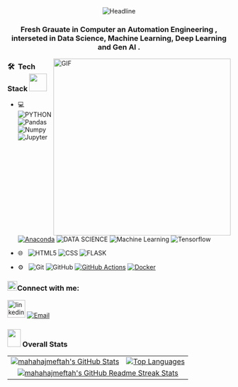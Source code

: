<div align=center>
        <img src="https://readme-typing-svg.herokuapp.com?color=%236FDA44&size=32&center=true&vCenter=true&width=600&height=50&lines=Hi+there+I'm+Maha+Haj+Meftah+%F0%9F%91%8B;Passionate+Data+Scientist;" alt="Headline" />
  </div>
<h3 align="center">Fresh Grauate in Computer an Automation  Engineering , interseted in Data Science, Machine Learning, Deep Learning and Gen AI .</h3>

<img align="right" width="400" alt="GIF" src="https://blog.cloudlayer.io/content/images/2020/12/coding-freak.gif"/>

<h3> 🛠 &nbsp;Tech Stack <img src="https://media.giphy.com/media/j2pOGeGYKe2xCCKwfi/giphy.gif" width="40"></h3>

- 💻 &nbsp;
  ![PYTHON](https://img.shields.io/badge/-Python-333333?style=flat&logo=python)
  ![Pandas](https://img.shields.io/badge/Pandas-150458?style=flat-square&logo=pandas&logoColor=white")
  ![Numpy](https://img.shields.io/badge/Numpy-013243?style=flat-square&logo=numpy&logoColor=white")
  ![Jupyter](https://img.shields.io/badge/Jupyter-F37626?style=flat-square&logo=Jupyter&logoColor=white)
  [![Anaconda](https://img.shields.io/badge/Anaconda-44A833?logo=anaconda&logoColor=fff)](#)
  ![DATA SCIENCE](https://img.shields.io/badge/-Data%20Science-333333?style=flat&logo=data%20science)
  ![Machine Learning](https://img.shields.io/badge/-ML-333333?style=flat&logo=ML)
![Tensorflow](https://img.shields.io/badge/tensorflow-keras-orange)
- 🌐 &nbsp;
  ![HTML5](https://img.shields.io/badge/-HTML5-333333?style=flat&logo=HTML5)
  ![CSS](https://img.shields.io/badge/-CSS-333333?style=flat&logo=CSS3&logoColor=1572B6)
  ![FLASK](https://img.shields.io/badge/-Flask-333333?style=flat&logo=flask)
  
- ⚙️ &nbsp;
  ![Git](https://img.shields.io/badge/-Git-333333?style=flat&logo=git)
  ![GitHub](https://img.shields.io/badge/-GitHub-333333?style=flat&logo=github)
  [![GitHub Actions](https://img.shields.io/badge/GitHub_Actions-2088FF?logo=github-actions&logoColor=white)](#)
  [![Docker](https://img.shields.io/badge/Docker-2496ED?logo=docker&logoColor=fff)](#)

<h3 align="left"><img src="https://media.giphy.com/media/5WJ6SOKeNKrSzblU4R/giphy.gif" width=22 height=22>Connect with me:</h3> 

[<img src='https://cdn3.iconfinder.com/data/icons/capsocial-round/500/linkedin-64.png' alt='linkedin' height='40'>](https://www.linkedin.com/in/maha-haj-meftah-02a0b5132/)
<a href="mailto:hajmeftahmaha@gmail.com"><img alt="Email" src="https://img.shields.io/badge/Email-hajmeftahmaha@gmail.com-blue?style=flat-square&logo=gmail"></a><br>

### <img src="https://media.giphy.com/media/IcnxGGAj0ubyB2r5M6/giphy.gif" width=30 height=40> Overall Stats

<table>
  <tr>
    <td>
      <a href="https://github.com/mahahajmeftah/github-readme-stats"> <img src="https://github-readme-stats.vercel.app/api?username=mahahajmeftah&hide_border=true&show_icons=true" alt="mahahajmeftah's GitHub Stats" /> </a>
    </td>
    <td>
      <a href="https://github.com/mahahajmeftah/github-readme-stats"> <img src="https://github-readme-stats.vercel.app/api/top-langs/?username=mahahajmeftah&hide_border=true&langs_count=8&layout=compact" alt="Top Languages" /> </a>
    </td>
  </tr>
  <tr>
    <td colspan=2 align="center">
      <a href="https://git.io/streak-stats"> <img src="http://github-readme-streak-stats.herokuapp.com?user=mahahajmeftah&hide_border=true&background=f6f8fa&currStreakLabel=000000&date_format=j%20M%5B%20Y%5D" alt="mahahajmeftah's GitHub Readme Streak Stats" /> </a>
    </td>
  </tr>
</table>
